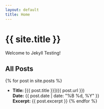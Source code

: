 ```yaml
---
layout: default
title: Home
---
```

# {{ site.title }}
Welcome to Jekyll Testing!

## All Posts
{% for post in site.posts %}
- **Title:** [{{ post.title }}]({{ post.url }})  
  **Date:** {{ post.date | date: "%B %d, %Y" }}  
  **Excerpt:** {{ post.excerpt }}
{% endfor %}
